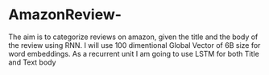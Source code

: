 # AmazonReview-
The aim is to categorize reviews on amazon, given the title and the body of the review using RNN. 
I will use 100 dimentional Global Vector of 6B size for word embeddings.
As a recurrent unit I am going to use LSTM for both Title and Text body
